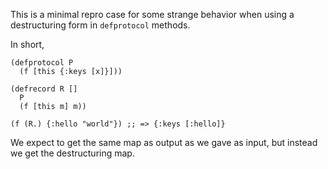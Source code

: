 
This is a minimal repro case for some strange behavior when
using a destructuring form in `defprotocol` methods.

In short,

    (defprotocol P
      (f [this {:keys [x]}]))

    (defrecord R []
      P
      (f [this m] m))
    
    (f (R.) {:hello "world"}) ;; => {:keys [:hello]}

We expect to get the same map as output as we gave as input, but
instead we get the destructuring map.
